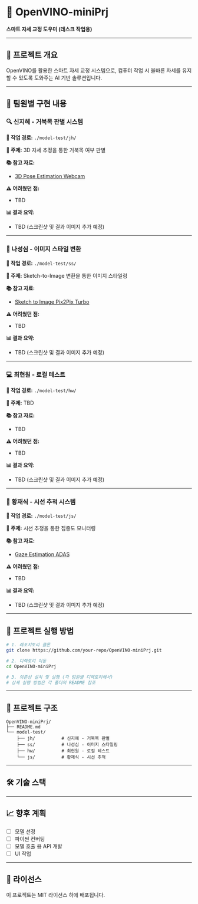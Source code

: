 # 🐢 OpenVINO-miniPrj

**스마트 자세 교정 도우미 (데스크 작업용)**

---

## 📝 프로젝트 개요

OpenVINO를 활용한 스마트 자세 교정 시스템으로, 컴퓨터 작업 시 올바른 자세를 유지할 수 있도록 도와주는 AI 기반 솔루션입니다.

---

## 👥 팀원별 구현 내용

### 🔍 신지혜 - 거북목 판별 시스템

**📂 작업 경로:** `./model-test/jh/`

**📌 주제:** 3D 자세 추정을 통한 거북목 여부 판별

**📚 참고 자료:**
- [3D Pose Estimation Webcam](https://github.com/openvinotoolkit/openvino_notebooks/blob/latest/notebooks/3D-pose-estimation-webcam/3D-pose-estimation.ipynb)

**⚠️ 어려웠던 점:**
- TBD

**📊 결과 요약:**
- TBD (스크린샷 및 결과 이미지 추가 예정)

---

### 🎨 나성심 - 이미지 스타일 변환

**📂 작업 경로:** `./model-test/ss/`

**📌 주제:** Sketch-to-Image 변환을 통한 이미지 스타일링

**📚 참고 자료:**
- [Sketch to Image Pix2Pix Turbo](https://github.com/openvinotoolkit/openvino_notebooks/blob/latest/notebooks/sketch-to-image-pix2pix-turbo/sketch-to-image-pix2pix-turbo.ipynb)

**⚠️ 어려웠던 점:**
- TBD

**📊 결과 요약:**
- TBD (스크린샷 및 결과 이미지 추가 예정)

---

### 💻 최현원 - 로컬 테스트

**📂 작업 경로:** `./model-test/hw/`

**📌 주제:** TBD

**📚 참고 자료:**
- TBD

**⚠️ 어려웠던 점:**
- TBD

**📊 결과 요약:**
- TBD (스크린샷 및 결과 이미지 추가 예정)

---

### 👀 황재식 - 시선 추적 시스템

**📂 작업 경로:** `./model-test/js/`

**📌 주제:** 시선 추정을 통한 집중도 모니터링

**📚 참고 자료:**
- [Gaze Estimation ADAS](https://github.com/openvinotoolkit/open_model_zoo/tree/master/models/intel/gaze-estimation-adas-0002)

**⚠️ 어려웠던 점:**
- TBD

**📊 결과 요약:**
- TBD (스크린샷 및 결과 이미지 추가 예정)

---

## 🚀 프로젝트 실행 방법

```bash
# 1. 레포지토리 클론
git clone https://github.com/your-repo/OpenVINO-miniPrj.git

# 2. 디렉토리 이동
cd OpenVINO-miniPrj

# 3. 의존성 설치 및 실행 (각 팀원별 디렉토리에서)
# 상세 실행 방법은 각 폴더의 README 참조
```

---

## 📁 프로젝트 구조

```
OpenVINO-miniPrj/
├── README.md
└── model-test/
    ├── jh/          # 신지혜 - 거북목 판별
    ├── ss/          # 나성심 - 이미지 스타일링  
    ├── hw/          # 최현원 - 로컬 테스트
    └── js/          # 황재식 - 시선 추적
```

---

## 🛠️ 기술 스택


---

## 📈 향후 계획

- [ ] 모델 선정
- [ ] 파이썬 컨버팅
- [ ] 모델 호출 용 API 개발
- [ ] UI 작업

---

## 📄 라이선스

이 프로젝트는 MIT 라이선스 하에 배포됩니다.
